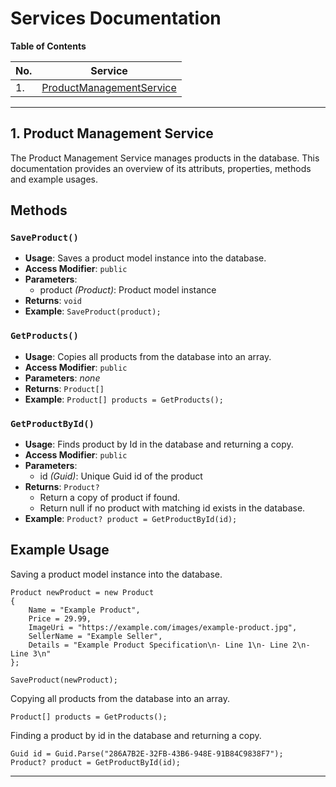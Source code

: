 ﻿# Services Documentation

**Table of Contents**

| No. | Service |
| --- | ----- |
| 1.  | [ProductManagementService](#product-management-service) |

---

## 1. Product Management Service

The Product Management Service manages products in the database.
This documentation provides an overview of its attributs, properties, methods and example usages.

## Methods

### `SaveProduct()`

- **Usage**: Saves a product model instance into the database.
- **Access Modifier**: `public`
- **Parameters**:
    - product *(Product)*: Product model instance
- **Returns**: `void`
- **Example**: `SaveProduct(product);`

### `GetProducts()`

- **Usage**: Copies all products from the database into an array.
- **Access Modifier**: `public`
- **Parameters**: *none*
- **Returns**: `Product[]`
- **Example**: `Product[] products = GetProducts();`

### `GetProductById()`

- **Usage**: Finds product by Id in the database and returning a copy.
- **Access Modifier**: `public`
- **Parameters**:
    - id *(Guid)*: Unique Guid id of the product
- **Returns**: `Product?`
    - Return a copy of product if found.
    - Return null if no product with matching id exists in the database.
- **Example**: `Product? product = GetProductById(id);`

## Example Usage

Saving a product model instance into the database.
```
Product newProduct = new Product
{
    Name = "Example Product",
    Price = 29.99,
    ImageUri = "https://example.com/images/example-product.jpg",
    SellerName = "Example Seller",
    Details = "Example Product Specification\n- Line 1\n- Line 2\n- Line 3\n"
};

SaveProduct(newProduct);
```

Copying all products from the database into an array.
```
Product[] products = GetProducts();
```

Finding a product by id in the database and returning a copy.
```
Guid id = Guid.Parse("286A7B2E-32FB-43B6-948E-91B84C9838F7");
Product? product = GetProductById(id);
```


---